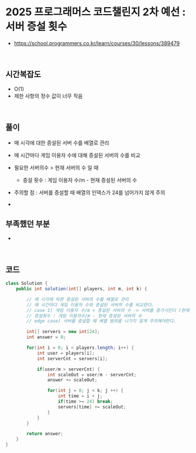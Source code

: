 # 2025 프로그래머스 코드챌린지 2차 예선 : 서버 증설 횟수

- https://school.programmers.co.kr/learn/courses/30/lessons/389479

<br>

## 시간복잡도

- O(1)
- 제한 사항의 정수 값이 너무 작음

<br>

## 풀이

- 매 시각에 대한 증설된 서버 수를 배열로 관리
- 매 시간마다 게임 이용자 수에 대해 증설된 서버의 수를 비교
- 필요한 서버의수 > 현재 서버의 수 일 때
  - 증설 횟수 : 게임 이용자 수/m - 현재 증설된 서버의 수
- 주의할 점 : 서버를 증설할 때 배열의 인덱스가 24를 넘어가지 않게 주의

- <br>

## 부족했던 부분

-

<br>

## 코드

```java
class Solution {
    public int solution(int[] players, int m, int k) {

        // 매 시각에 따른 증설된 서버의 수를 배열로 관리
        // 매 시간마다 게임 이용자 수와 증설된 서버의 수를 비교한다.
        // case 1) 게임 이용자 수/m > 증설된 서버의 수 -> 서버를 증가시킨다 (현재시간을 포함한 K시간 동안)
        // 증설횟수 : 게임 이용자수/m - 현재 증설된 서버의 수
        // edge case) 서버를 증설할 때 배열 범위를 나가지 않게 주의해야한다.

        int[] servers = new int[24];
        int answer = 0;

        for(int i = 0; i < players.length; i++) {
            int user = players[i];
            int serverCnt = servers[i];

            if(user/m > serverCnt) {
                int scaleOut = user/m - serverCnt;
                answer += scaleOut;

                for(int j = 0; j < k; j ++) {
                    int time = i + j;
                    if(time >= 24) break;
                    servers[time] += scaleOut;
                }
            }
        }

        return answer;
    }
}
```
